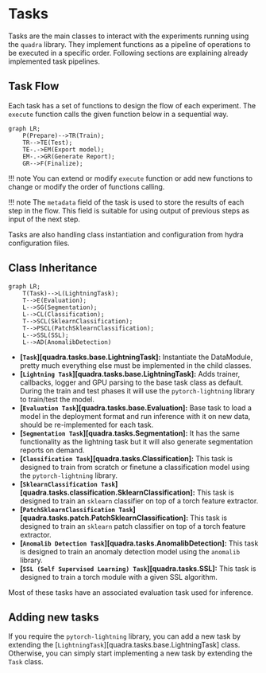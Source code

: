 # Tasks

Tasks are the main classes to interact with the experiments running using the `quadra` library. They implement functions as a pipeline of operations to be executed in a specific order. Following sections are explaining already implemented task pipelines.

## Task Flow

Each task has a set of functions to design the flow of each experiment. The `execute` function calls the given function below in a sequential way.

``` mermaid
graph LR;
    P(Prepare)-->TR(Train);
    TR-->TE(Test);
    TE-.->EM(Export model);
    EM-.->GR(Generate Report);
    GR-->F(Finalize);
```

!!! note
    You can extend or modify `execute` function or add new functions to change or modify the order of functions calling.

!!! note
    The `metadata` field of the task is used to store the results of each step in the flow. This field is suitable for using output of previous steps as input of the next step.

Tasks are also handling class instantiation and configuration from hydra configuration files.


## Class Inheritance
``` mermaid
graph LR;
    T(Task)-->L(LightningTask);
    T-->E(Evaluation);
    L-->SG(Segmentation);
    L-->CL(Classification);
    T-->SCL(SklearnClassification);
    T-->PSCL(PatchSklearnClassification);
    L-->SSL(SSL);
    L-->AD(AnomalibDetection)
```

- **[`Task`][quadra.tasks.base.LightningTask]:** Instantiate the DataModule, pretty much everything else must be implemented in the child classes.
- **[`Lightning Task`][quadra.tasks.base.LightningTask]:** Adds trainer, callbacks, logger and GPU parsing to the base task class as default. During the train and test phases it will use the `pytorch-lightning` library to train/test the model.
- **[`Evaluation Task`][quadra.tasks.base.Evaluation]:** Base task to load a model in the deployment format and run inference with it on new data, should be re-implemented for each task.
- **[`Segmentation Task`][quadra.tasks.Segmentation]:** It has the same functionality as the lightning task but it will also generate segmentation reports on demand.
- **[`Classification Task`][quadra.tasks.Classification]:** This task is designed to train from scratch or finetune a classification model using the `pytorch-lightning` library.
- **[`SklearnClassification Task`][quadra.tasks.classification.SklearnClassification]:** This task is designed to train an `sklearn` classifier on top of a torch feature extractor.
- **[`PatchSklearnClassification Task`][quadra.tasks.patch.PatchSklearnClassification]:** This task is designed to train an `sklearn` patch classifier on top of a torch feature extractor.
- **[`Anomalib Detection Task`][quadra.tasks.AnomalibDetection]:** This task is designed to train an anomaly detection model using the `anomalib` library.
- **[`SSL (Self Supervised Learning) Task`][quadra.tasks.SSL]:** This task is designed to train a torch module with a given SSL algorithm.

Most of these tasks have an associated evaluation task used for inference.
## Adding new tasks

If you require the `pytorch-lightning` library, you can add a new task by extending the [`LightningTask`][quadra.tasks.base.LightningTask] class. Otherwise, you can simply start implementing a new task by extending the `Task` class.